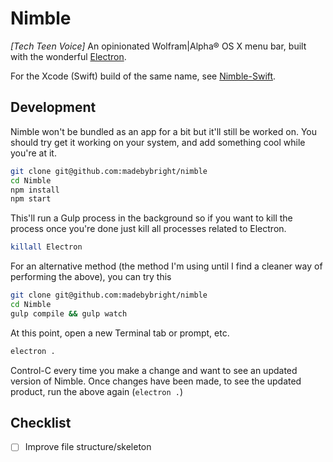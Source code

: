 Nimble
==
*[Tech Teen Voice]* An opinionated Wolfram|Alpha® OS X menu bar, built with the wonderful [Electron](http://electron.atom.io/).

For the Xcode (Swift) build of the same name, see [Nimble-Swift](https://github.com/madebybright/Nimble-Swift).

## Development
Nimble won't be bundled as an app for a bit but it'll still be worked on. You should try get it working on your system, and add something cool while you're at it.

```bash
git clone git@github.com:madebybright/nimble
cd Nimble
npm install
npm start
```

This'll run a Gulp process in the background so if you want to kill the process once you're done just kill all processes related to Electron.

```bash
killall Electron
```

For an alternative method (the method I'm using until I find a cleaner way of performing the above), you can try this

```bash
git clone git@github.com:madebybright/nimble
cd Nimble
gulp compile && gulp watch
```

At this point, open a new Terminal tab or prompt, etc.

```bash
electron .
```

Control-C every time you make a change and want to see an updated version of Nimble. Once changes have been made, to see the updated product, run the above again (`electron .`)

## Checklist
- [ ] Improve file structure/skeleton
